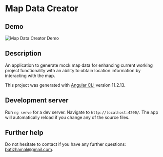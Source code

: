 # Map Data Creator
## Demo
![Map Data Creator Demo](https://github.com/batizhamal/map-data-creator/assets/52880286/e727f6ea-f8ef-4ea1-898d-5df2cea699d6)

## Description
An application to generate mock map data for enhancing current working project functionality with an ability to obtain location information by interacting with the map.

This project was generated with [Angular CLI](https://github.com/angular/angular-cli) version 11.2.13.

## Development server

Run `ng serve` for a dev server. Navigate to `http://localhost:4200/`. The app will automatically reload if you change any of the source files.

## Further help

Do not hesitate to contact if you have any further questions: batizhamal@gmail.com. 
